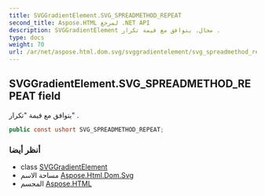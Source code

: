 ```yaml
---
title: SVGGradientElement.SVG_SPREADMETHOD_REPEAT
second_title: Aspose.HTML لمرجع .NET API
description: SVGGradientElement مجال. يتوافق مع قيمة تكرار .
type: docs
weight: 70
url: /ar/net/aspose.html.dom.svg/svggradientelement/svg_spreadmethod_repeat/
---
```

## SVGGradientElement.SVG_SPREADMETHOD_REPEAT field

يتوافق مع قيمة "تكرار" .

```csharp
public const ushort SVG_SPREADMETHOD_REPEAT;
```

### أنظر أيضا

* class [SVGGradientElement](../)
* مساحة الاسم [Aspose.Html.Dom.Svg](../../svggradientelement/)
* المجسم [Aspose.HTML](../../../)


